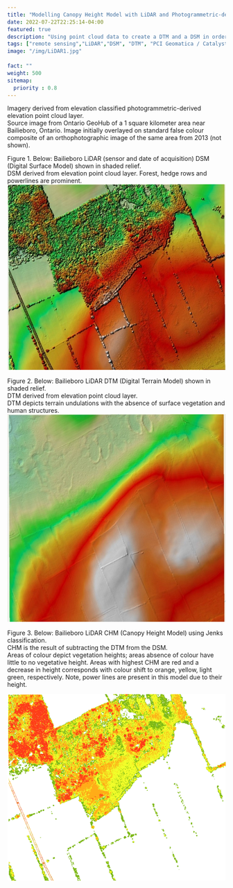 ```yaml
---
title: "Modelling Canopy Height Model with LiDAR and Photogrammetric-derived Point Clouds"
date: 2022-07-22T22:25:14-04:00    
featured: true
description: "Using point cloud data to create a DTM and a DSM in order to calculate canopy height model."
tags: ["remote sensing","LiDAR","DSM", "DTM", "PCI Geomatica / Catalyst"]
image: "/img/LiDAR1.jpg"

fact: ""
weight: 500
sitemap:
  priority : 0.8
---
```



Imagery derived from elevation classified photogrammetric-derived elevation point cloud layer.  
Source image from Ontario GeoHub of a 1 square kilometer area near Bailieboro, Ontario. 
Image initially overlayed on standard false colour composite of an orthophotographic image of the same area from 2013 (not shown).

Figure 1. Below: Bailieboro LiDAR (sensor and date of acquisition) DSM (Digital Surface Model) shown in shaded relief.  
DSM derived from elevation point cloud layer. 
Forest, hedge rows and powerlines are prominent.
![LiDAR digital surface model](/img/LiDAR1.jpg "LiDAR Digital Surface Model")


Figure 2. Below: Bailieboro LiDAR DTM (Digital Terrain Model) shown in shaded relief.  
DTM derived from elevation point cloud layer.   
DTM depicts terrain undulations with the absence of surface vegetation and human structures.
![LiDAR Digital terrain model](/img/LiDAR_dtm.jpg "LiDAR Digital Terrain Model")



Figure 3. Below: Bailieboro LiDAR CHM (Canopy Height Model) using Jenks classification.  
CHM is the result of subtracting the DTM from the DSM.  
Areas of colour depict vegetation heights; areas absence of colour have little to no vegetative height. 
Areas with highest CHM are red and a decrease in height corresponds with colour shift to orange, yellow, light green, respectively. 
Note, power lines are present in this model due to their height.  

![LiDAR crown height model](/img/LiDAR_CHM.png "LiDAR Crown Height Model")

